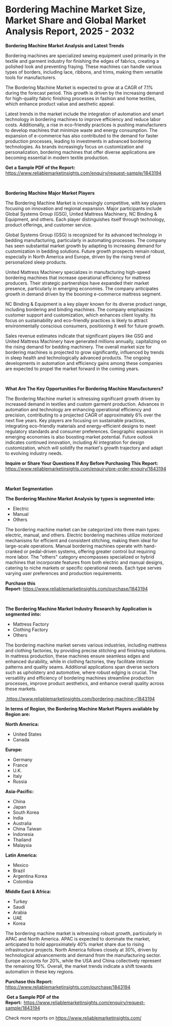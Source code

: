 <p><h1>Bordering Machine Market Size, Market Share and Global Market Analysis Report, 2025 - 2032</h1></p><p><strong>Bordering Machine Market Analysis and Latest Trends</strong></p>
<p><p>Bordering machines are specialized sewing equipment used primarily in the textile and garment industry for finishing the edges of fabrics, creating a polished look and preventing fraying. These machines can handle various types of borders, including lace, ribbons, and trims, making them versatile tools for manufacturers.</p><p>The Bordering Machine Market is expected to grow at a CAGR of 7.1% during the forecast period. This growth is driven by the increasing demand for high-quality fabric finishing processes in fashion and home textiles, which enhance product value and aesthetic appeal. </p><p>Latest trends in the market include the integration of automation and smart technology in bordering machines to improve efficiency and reduce labor costs. Additionally, a rise in eco-friendly practices is pushing manufacturers to develop machines that minimize waste and energy consumption. The expansion of e-commerce has also contributed to the demand for faster production processes, leading to investments in advanced bordering technologies. As brands increasingly focus on customization and personalization, bordering machines that offer diverse applications are becoming essential in modern textile production.</p></p>
<p><strong>Get a Sample PDF of the Report:&nbsp;</strong> <a href="https://www.reliablemarketinsights.com/enquiry/request-sample/1843194?utm_campaign=3317&utm_medium=2&utm_source=Github&utm_content=ia&utm_term=11042025&utm_id=bordering-machine">https://www.reliablemarketinsights.com/enquiry/request-sample/1843194</a></p>
<p>&nbsp;</p>
<p><strong>Bordering Machine Major Market Players</strong></p>
<p><p>The Bordering Machine Market is increasingly competitive, with key players focusing on innovation and regional expansion. Major participants include Global Systems Group (GSG), United Mattress Machinery, NC Binding & Equipment, and others. Each player distinguishes itself through technology, product offerings, and customer service.</p><p>Global Systems Group (GSG) is recognized for its advanced technology in bedding manufacturing, particularly in automating processes. The company has seen substantial market growth by adapting to increasing demand for customization in bedding solutions. Future growth prospects remain robust, especially in North America and Europe, driven by the rising trend of personalized sleep products.</p><p>United Mattress Machinery specializes in manufacturing high-speed bordering machines that increase operational efficiency for mattress producers. Their strategic partnerships have expanded their market presence, particularly in emerging economies. The company anticipates growth in demand driven by the booming e-commerce mattress segment.</p><p>NC Binding & Equipment is a key player known for its diverse product range, including bordering and binding machines. The company emphasizes customer support and customization, which enhances client loyalty. Its focus on sustainability and eco-friendly practices is likely to attract environmentally conscious consumers, positioning it well for future growth.</p><p>Sales revenue estimates indicate that significant players like GSG and United Mattress Machinery have generated millions annually, capitalizing on the rising demand for bedding machinery. The overall market size for bordering machines is projected to grow significantly, influenced by trends in sleep health and technologically advanced products. The ongoing developments in automation and efficiency gains among these companies are expected to propel the market forward in the coming years.</p></p>
<p>&nbsp;</p>
<p><strong>What Are The Key Opportunities For Bordering Machine Manufacturers?</strong></p>
<p><p>The Bordering Machine market is witnessing significant growth driven by increased demand in textiles and custom garment production. Advances in automation and technology are enhancing operational efficiency and precision, contributing to a projected CAGR of approximately 6% over the next five years. Key players are focusing on sustainable practices, integrating eco-friendly materials and energy-efficient designs to meet regulatory standards and consumer preferences. Geographic expansion in emerging economies is also boosting market potential. Future outlook indicates continued innovation, including AI integration for design customization, which will solidify the market's growth trajectory and adapt to evolving industry needs.</p></p>
<p><strong>Inquire or Share Your Questions If Any Before Purchasing This Report:</strong> <a href="https://www.reliablemarketinsights.com/enquiry/pre-order-enquiry/1843194?utm_campaign=3317&utm_medium=2&utm_source=Github&utm_content=ia&utm_term=11042025&utm_id=bordering-machine">https://www.reliablemarketinsights.com/enquiry/pre-order-enquiry/1843194</a></p>
<p>&nbsp;</p>
<p><strong>Market Segmentation</strong></p>
<p><strong>The Bordering Machine Market Analysis by types is segmented into:</strong></p>
<p><ul><li>Electric</li><li>Manual</li><li>Others</li></ul></p>
<p><p>The bordering machine market can be categorized into three main types: electric, manual, and others. Electric bordering machines utilize motorized mechanisms for efficient and consistent stitching, making them ideal for large-scale operations. Manual bordering machines operate with hand-cranked or pedal-driven systems, offering greater control but requiring more labor. The "others" category encompasses specialized or hybrid machines that incorporate features from both electric and manual designs, catering to niche markets or specific operational needs. Each type serves varying user preferences and production requirements.</p></p>
<p><strong>Purchase this Report:&nbsp;</strong><a href="https://www.reliablemarketinsights.com/purchase/1843194?utm_campaign=3317&utm_medium=2&utm_source=Github&utm_content=ia&utm_term=11042025&utm_id=bordering-machine">https://www.reliablemarketinsights.com/purchase/1843194</a></p>
<p>&nbsp;</p>
<p><strong>The Bordering Machine Market Industry Research by Application is segmented into:</strong></p>
<p><ul><li>Mattress Factory</li><li>Clothing Factory</li><li>Others</li></ul></p>
<p><p>The bordering machine market serves various industries, including mattress and clothing factories, by providing precise stitching and finishing solutions. In mattress production, these machines ensure seamless edges and enhanced durability, while in clothing factories, they facilitate intricate patterns and quality seams. Additional applications span diverse sectors such as upholstery and automotive, where robust edging is crucial. The versatility and efficiency of bordering machines streamline production processes, improve product aesthetics, and enhance overall quality across these markets.</p></p>
<p><a href="https://www.reliablemarketinsights.com/bordering-machine-r1843194?utm_campaign=3317&utm_medium=2&utm_source=Github&utm_content=ia&utm_term=11042025&utm_id=bordering-machine">&nbsp;https://www.reliablemarketinsights.com/bordering-machine-r1843194</a></p>
<p><strong>In terms of Region, the Bordering Machine Market Players available by Region are:</strong></p>
<p>
    <p> <strong> North America: </strong>
        <ul>
            <li>United States</li>
            <li>Canada</li>
        </ul>
        </p> 
    <p> <strong> Europe: </strong>
        <ul>
            <li>Germany</li>
            <li>France</li>
            <li>U.K.</li>
            <li>Italy</li>
            <li>Russia</li>
        </ul>
        </p> 
    <p> <strong> Asia-Pacific: </strong>
        <ul>
            <li>China</li>
            <li>Japan</li>
            <li>South Korea</li>
            <li>India</li>
            <li>Australia</li>
            <li>China Taiwan</li>
            <li>Indonesia</li>
            <li>Thailand</li>
            <li>Malaysia</li>
        </ul>
        </p> 
    <p> <strong> Latin America: </strong>
        <ul>
            <li>Mexico</li>
            <li>Brazil</li>
            <li>Argentina Korea</li>
            <li>Colombia</li>
        </ul>
        </p> 
    <p> <strong> Middle East & Africa: </strong>
        <ul>
            <li>Turkey</li>
            <li>Saudi</li>
            <li>Arabia</li>
            <li>UAE</li>
            <li>Korea</li>
        </ul>
    </p>
    </p>
<p><p>The bordering machine market is witnessing robust growth, particularly in APAC and North America. APAC is expected to dominate the market, anticipated to hold approximately 40% market share due to rising infrastructure projects. North America follows closely at 30%, driven by technological advancements and demand from the manufacturing sector. Europe accounts for 20%, while the USA and China collectively represent the remaining 10%. Overall, the market trends indicate a shift towards automation in these key regions.</p></p>
<p><strong>Purchase this Report: </strong><a href="https://www.reliablemarketinsights.com/purchase/1843194?utm_campaign=3317&utm_medium=2&utm_source=Github&utm_content=ia&utm_term=11042025&utm_id=bordering-machine">https://www.reliablemarketinsights.com/purchase/1843194</a></p>
<p>&nbsp;<strong>Get a Sample PDF of the Report:&nbsp;&nbsp;</strong><a href="https://www.reliablemarketinsights.com/enquiry/request-sample/1843194?utm_campaign=3317&utm_medium=2&utm_source=Github&utm_content=ia&utm_term=11042025&utm_id=bordering-machine">https://www.reliablemarketinsights.com/enquiry/request-sample/1843194</a></p>
<p><strong></strong></p>
<p>Check more reports on <a href="https://www.reliablemarketinsights.com/?utm_campaign=3317&utm_medium=2&utm_source=Github&utm_content=ia&utm_term=11042025&utm_id=bordering-machine">https://www.reliablemarketinsights.com/</a></p>